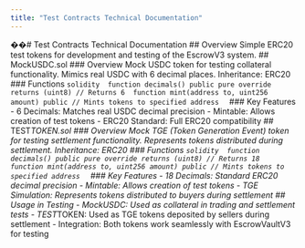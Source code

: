 ```yaml
---
title: "Test Contracts Technical Documentation"
---
```


��#   T e s t   C o n t r a c t s   T e c h n i c a l   D o c u m e n t a t i o n  
  
 # #   O v e r v i e w  
 S i m p l e   E R C 2 0   t e s t   t o k e n s   f o r   d e v e l o p m e n t   a n d   t e s t i n g   o f   t h e   E s c r o w V 3   s y s t e m .  
  
 # #   M o c k U S D C . s o l  
  
 # # #   O v e r v i e w  
 M o c k   U S D C   t o k e n   f o r   t e s t i n g   c o l l a t e r a l   f u n c t i o n a l i t y .   M i m i c s   r e a l   U S D C   w i t h   6   d e c i m a l   p l a c e s .  
  
 * * I n h e r i t a n c e : * *   E R C 2 0  
  
 # # #   F u n c t i o n s  
 ` ` ` s o l i d i t y  
 f u n c t i o n   d e c i m a l s ( )   p u b l i c   p u r e   o v e r r i d e   r e t u r n s   ( u i n t 8 )   / /   R e t u r n s   6  
 f u n c t i o n   m i n t ( a d d r e s s   t o ,   u i n t 2 5 6   a m o u n t )   p u b l i c   / /   M i n t s   t o k e n s   t o   s p e c i f i e d   a d d r e s s  
 ` ` `  
  
 # # #   K e y   F e a t u r e s  
 -   * * 6   D e c i m a l s : * *   M a t c h e s   r e a l   U S D C   d e c i m a l   p r e c i s i o n  
 -   * * M i n t a b l e : * *   A l l o w s   c r e a t i o n   o f   t e s t   t o k e n s  
 -   * * E R C 2 0   S t a n d a r d : * *   F u l l   E R C 2 0   c o m p a t i b i l i t y  
  
 # #   T E S T _ T O K E N . s o l  
  
 # # #   O v e r v i e w  
 M o c k   T G E   ( T o k e n   G e n e r a t i o n   E v e n t )   t o k e n   f o r   t e s t i n g   s e t t l e m e n t   f u n c t i o n a l i t y .   R e p r e s e n t s   t o k e n s   d i s t r i b u t e d   d u r i n g   s e t t l e m e n t .  
  
 * * I n h e r i t a n c e : * *   E R C 2 0  
  
 # # #   F u n c t i o n s  
 ` ` ` s o l i d i t y  
 f u n c t i o n   d e c i m a l s ( )   p u b l i c   p u r e   o v e r r i d e   r e t u r n s   ( u i n t 8 )   / /   R e t u r n s   1 8  
 f u n c t i o n   m i n t ( a d d r e s s   t o ,   u i n t 2 5 6   a m o u n t )   p u b l i c   / /   M i n t s   t o k e n s   t o   s p e c i f i e d   a d d r e s s  
 ` ` `  
  
 # # #   K e y   F e a t u r e s  
 -   * * 1 8   D e c i m a l s : * *   S t a n d a r d   E R C 2 0   d e c i m a l   p r e c i s i o n  
 -   * * M i n t a b l e : * *   A l l o w s   c r e a t i o n   o f   t e s t   t o k e n s  
 -   * * T G E   S i m u l a t i o n : * *   R e p r e s e n t s   t o k e n s   d i s t r i b u t e d   t o   b u y e r s   d u r i n g   s e t t l e m e n t  
  
 # #   U s a g e   i n   T e s t i n g  
 -   * * M o c k U S D C : * *   U s e d   a s   c o l l a t e r a l   i n   t r a d i n g   a n d   s e t t l e m e n t   t e s t s  
 -   * * T E S T _ T O K E N : * *   U s e d   a s   T G E   t o k e n s   d e p o s i t e d   b y   s e l l e r s   d u r i n g   s e t t l e m e n t  
 -   * * I n t e g r a t i o n : * *   B o t h   t o k e n s   w o r k   s e a m l e s s l y   w i t h   E s c r o w V a u l t V 3   f o r   t e s t i n g  
 